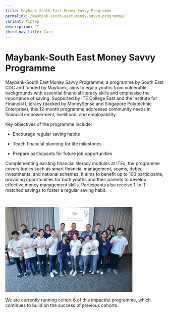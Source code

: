 ```yaml
---
title: Maybank South East Money Savvy Programme
permalink: /maybank-south-east-money-savvy-programme/
variant: tiptap
description: ""
third_nav_title: Care
---
```

<h1><strong>Maybank-South East Money Savvy Programme</strong></h1>
<p>Maybank-South East Money Savvy Programme, a programme by South East CDC
and funded by Maybank, aims to equip youths from vulnerable backgrounds
with essential financial literacy skills and emphasise the importance of
saving. Supported by ITE College East and the Institute for Financial Literacy
(backed by MoneySense and Singapore Polytechnic Enterprise), this 12-month
programme addresses community needs in financial empowerment, livelihood,
and employability.</p>
<p>Key objectives of the programme include:</p>
<ul data-tight="true" class="tight">
<li>
<p>Encourage regular saving habits</p>
</li>
<li>
<p>Teach financial planning for life milestones</p>
</li>
<li>
<p>Prepare participants for future job opportunities</p>
</li>
</ul>
<p>Complementing existing financial literacy modules at ITEs, the programme
covers topics such as smart financial management, scams, debts, investments,
and national schemes. It aims to benefit up to 100 participants, providing
opportunities for both youths and their parents to develop effective money
management skills. Participants also receive 1-to-1 matched savings to
foster a regular saving habit.</p>
<p>&nbsp;</p>
<div class="isomer-image-wrapper">
<img style="width: 80%;" height="auto" width="100%" alt="Cohort 4 ITE College East" src="/images/What We Do/CARE/Picture2.jpg">
</div>
<p>We are currently running cohort 6 of this impactful programme, which continues
to build on the success of previous cohorts.</p>